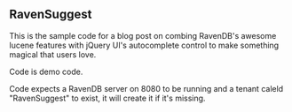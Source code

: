 ## RavenSuggest

This is the sample code for a blog post on combing RavenDB's awesome lucene features with jQuery UI's autocomplete control to make something magical that users love.

Code is demo code.

Code expects a RavenDB server on 8080 to be running and a tenant caleld "RavenSuggest" to exist, it will create it if it's missing.